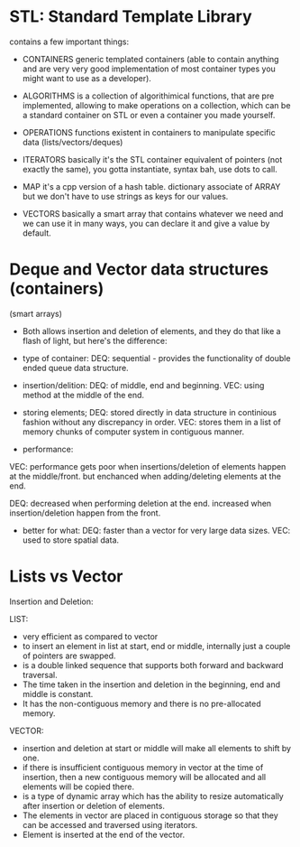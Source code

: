 

# STL: Standard Template Library
contains a few important things:

- CONTAINERS
generic templated containers (able to contain anything and are very very
good implementation of most container types you might want to use as a developer).

- ALGORITHMS 
is a collection of algorithimical functions, that are pre implemented, allowing to make operations 
on a collection, which can be a standard container on STL or even a container you made yourself.

- OPERATIONS 
functions existent in containers to manipulate specific data (lists/vectors/deques)

- ITERATORS 
basically it's the STL container equivalent of pointers (not exactly the same),
you gotta instantiate, syntax bah, use dots to call.

- MAP 
it's a cpp version of a hash table. dictionary associate of ARRAY 
but we don't have to use strings as keys for our values.

- VECTORS 
basically a smart array that contains whatever we need and we can use it in many ways,
you can declare it and give a value by default.



# Deque and Vector data structures (containers)
(smart arrays)

- Both allows insertion and deletion of elements, and they do that like a flash of light, but here's the difference:

- type of container:
DEQ: sequential - provides the functionality of double ended queue data structure.


- insertion/delition: 
DEQ: of middle, end and beginning.
VEC: using method at the middle of the end.


- storing elements;
DEQ: stored directly in data structure in continious fashion without any discrepancy in order.
VEC: stores them in a list of memory chunks of computer system in contiguous manner.

- performance:

VEC: 
performance gets poor when insertions/deletion of elements happen at the middle/front.
but enchanced when adding/deleting elements at the end. 

DEQ: 
decreased when performing deletion at the end.
increased when insertion/deletion happen from the front.

- better for what:
DEQ: faster than a vector for very large data sizes.
VEC: used to store spatial data.



# Lists vs Vector 
Insertion and Deletion:

LIST: 
- very efficient as compared to vector
- to insert an element in list at start, end or middle, internally just a couple of pointers are swapped.
- is a double linked sequence that supports both forward and backward traversal. 
- The time taken in the insertion and deletion in the beginning, end and middle is constant. 
- It has the non-contiguous memory and there is no pre-allocated memory.

VECTOR: 
- insertion and deletion at start or middle will make all elements to shift by one. 
- if there is insufficient contiguous memory in vector at the time of insertion, 
then a new contiguous memory will be allocated and all elements will be copied there.
- is a type of dynamic array which has the ability to resize automatically after insertion or deletion of elements. 
- The elements in vector are placed in contiguous storage so that they can be accessed and traversed using iterators.
- Element is inserted at the end of the vector.
